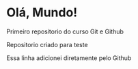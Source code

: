 # Olá, Mundo!
 Primeiro repositorio do curso Git e Github

Repositorio criado para teste

Essa linha adicionei diretamente pelo Github

